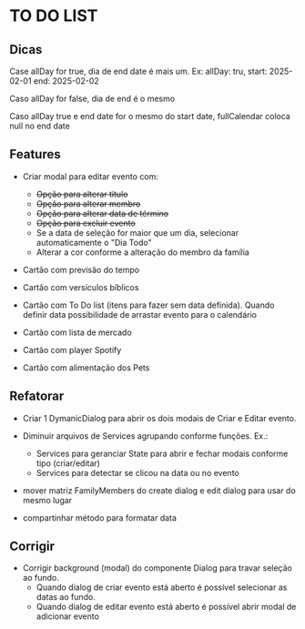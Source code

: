 # TO DO LIST

## Dicas

Case allDay for true, dia de end date é mais um. Ex:
allDay: tru,
start: 2025-02-01
end: 2025-02-02

Caso allDay for false, dia de end é o mesmo

Caso allDay true e end date for o mesmo do start date, fullCalendar coloca null no end date

## Features

- Criar modal para editar evento com:

  - ~~Opção para alterar título~~
  - ~~Opção para alterar membro~~
  - ~~Opção para alterar data de término~~
  - ~~Opção para excluir evento~~
  - Se a data de seleção for maior que um dia, selecionar automaticamente o "Dia Todo"
  - Alterar a cor conforme a alteração do membro da família

- Cartão com previsão do tempo

- Cartão com versículos bíblicos

- Cartão com To Do list (itens para fazer sem data definida). Quando definir data possibilidade de arrastar evento para o calendário

- Cartão com lista de mercado

- Cartão com player Spotify

- Cartão com alimentação dos Pets

## Refatorar

- Criar 1 DymanicDialog para abrir os dois modais de Criar e Editar evento.

- Diminuir arquivos de Services agrupando conforme funções. Ex.:

  - Services para geranciar State para abrir e fechar modais conforme tipo (criar/editar)
  - Services para detectar se clicou na data ou no evento

- mover matriz FamilyMembers do create dialog e edit dialog para usar do mesmo lugar

- compartinhar método para formatar data

## Corrigir

- Corrigir background (modal) do componente Dialog para travar seleção ao fundo.
  - Quando dialog de criar evento está aberto é possível selecionar as datas ao fundo.
  - Quando dialog de editar evento está aberto é possível abrir modal de adicionar evento
